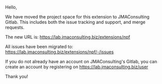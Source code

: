 Hello,

We have moved the project space for this extension to JMAConsulting Gitlab. This includes both the issue tracking and support, and merge requests.

The new URL is: https://lab.jmaconsulting.biz/extensions/npf

All issues have been migrated to: https://lab.jmaconsulting.biz/extensions/npf/-/issues

If you do not already have an account on JMAConsulting's Gitlab, you can create an account by registering on https://lab.jmaconsulting.biz/user

Thank you!

